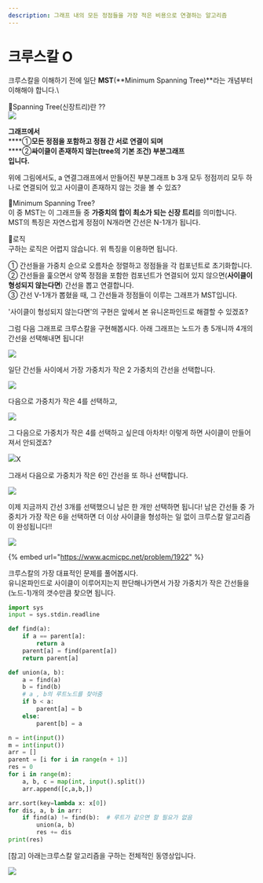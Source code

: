 ```yaml
---
description: 그래프 내의 모든 정점들을 가장 적은 비용으로 연결하는 알고리즘
---
```


# 크루스칼 O

크루스칼을 이해하기 전에 일단 **MST**(**Minimum Spanning Tree)**라는 개념부터 이해해야 합니다.\


📌Spanning Tree(신장트리)란 ??\
![](<../.gitbook/assets/image (19).png>)

**그래프에서** \
****①**모든 정점을 포함하고 정점 간 서로 연결이 되며** \
****②**싸이클이 존재하지 않는(tree의 기본 조건) 부분그래프**\
**입니다.**

위에 그림에서도, a 연결그래프에서 만들어진 부분그래프 b 3개 모두 정점끼리 모두 하나로 연결되어 있고 사이클이 존재하지 않는 것을 볼 수 있죠?

📌Minimum Spanning Tree?\
이 중 MST는 이 그래프들 중 **가중치의 합이 최소가 되는 신장 트리**를 의미합니다.\
MST의 특징은 자연스럽게 정점이 N개라면 간선은 N-1개가 됩니다.

📌로직\
구하는 로직은 어렵지 않습니다. 위 특징을 이용하면 됩니다.

① 간선들을 가중치 순으로 오름차순 정렬하고 정점들을 각 컴포넌트로 초기화합니다.\
② 간선들을 훑으면서 양쪽 정점을 포함한 컴포넌트가 연결되어 있지 않으면(**사이클이 형성되지 않는다면**) 간선을 뽑고 연결합니다.\
③ 간선 V-1개가 뽑혔을 때, 그 간선들과 정점들이 이루는 그래프가 MST입니다.

'사이클이 형성되지 않는다면'의 구현은 앞에서 본 유니온파인드로 해결할 수 있겠죠?

그럼 다음 그래프로 크루스칼을 구현해봅시다. 아래 그래프는 노드가 총 5개니까 4개의 간선을 선택해내면 됩니다!

![](<../.gitbook/assets/image (22).png>)

일단 간선들 사이에서 가장 가중치가 작은 2 가중치의 간선을 선택합니다.

![](<../.gitbook/assets/image (13).png>)

다음으로 가중치가 작은 4를 선택하고,

![](<../.gitbook/assets/image (1).png>)

그 다음으로 가중치가 작은 4를 선택하고 싶은데 아차차! 이렇게 하면 사이클이 만들어져서 안되겠죠?

![](<../.gitbook/assets/image (7).png>)X

그래서 다음으로 가중치가 작은 6인 간선을 또 하나 선택합니다.

![](<../.gitbook/assets/image (17).png>)

이제 지금까지 간선 3개를 선택했으니 남은 한 개만 선택하면 됩니다! 남은 간선들 중 가중치가 가장 작은 6을 선택하면 더 이상 사이클을 형성하는 일 없이 크루스칼 알고리즘이 완성됩니다!!

![](../.gitbook/assets/image.png)

{% embed url="https://www.acmicpc.net/problem/1922" %}

크루스칼의 가장 대표적인 문제를 풀어봅시다.\
유니온파인드로 사이클이 이루어지는지 판단해나가면서 가장 가중치가 작은 간선들을 (노드-1)개의 갯수만큼 찾으면 됩니다.

```python
import sys
input = sys.stdin.readline

def find(a):
    if a == parent[a]: 
        return a
    parent[a] = find(parent[a])  
    return parent[a]

def union(a, b):
    a = find(a)
    b = find(b)
    # a , b의 루트노드를 찾아줌
    if b < a:
        parent[a] = b
    else:
        parent[b] = a

n = int(input())
m = int(input())
arr = []
parent = [i for i in range(n + 1)]
res = 0
for i in range(m):
    a, b, c = map(int, input().split())
    arr.append([c,a,b,])

arr.sort(key=lambda x: x[0])
for dis, a, b in arr:
    if find(a) != find(b):  # 루트가 같으면 할 필요가 없음
        union(a, b)
        res += dis
print(res)
```

\[참고] 아래는크루스칼 알고리즘을 구하는 전체적인 동영상입니다.

![](../.gitbook/assets/크루스칼.gif)

